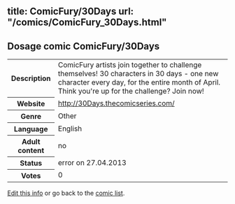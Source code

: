 title: ComicFury/30Days
url: "/comics/ComicFury_30Days.html"
---
Dosage comic ComicFury/30Days
-----------------------------------------

<p id="msg"></p>
<script type="text/javascript">
if (window.location.search === '?edit_info_mail=sent_ok') {
  var elem = document.getElementById("msg");
  elem.innerHTML = 'Edited information sucessfully sent.';
  elem.className = 'ok';
}
</script>
<table class="comicinfo">
<tr>
<th>Description</th><td>ComicFury artists join together to challenge themselves! 30 characters in 30 days - one new character every day, for the entire month of April. Think you're up for the challenge? Join now!</td>
</tr>
<tr>
<th>Website</th><td><a href="http://30Days.thecomicseries.com/">http://30Days.thecomicseries.com/</a></td>
</tr>
<tr>
<th>Genre</th><td>Other</td>
</tr>
<tr>
<th>Language</th><td>English</td>
</tr>
<tr>
<th>Adult content</th><td>no</td>
</tr>
<tr>
<th>Status</th><td>error on 27.04.2013</td>
</tr>
<tr>
<th>Votes</th><td>0</td>
</tr>
</table>

[Edit this info](ComicFury_30Days_edit.html) or go back to the [comic list](../comic-index.html).
